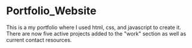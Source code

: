 # Portfolio_Website
This is a my portfolio where I used html, css, and javascript to create it. There are now five active projects added to the "work" section as well as current contact resources. 
